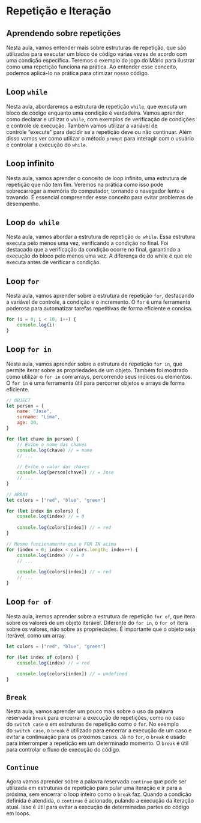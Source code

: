 # **Repetição e Iteração**

## **Aprendendo sobre repetições**

Nesta aula, vamos entender mais sobre estruturas de repetição, que são utilizadas para executar um bloco de código várias vezes de acordo com uma condição específica. Teremos o exemplo do jogo do Mário para ilustrar como uma repetição funciona na prática. Ao entender esse conceito, podemos aplicá-lo na prática para otimizar nosso código.

## **Loop `while`**

Nesta aula, abordaremos a estrutura de repetição `while`, que executa um bloco de código enquanto uma condição é verdadeira. Vamos aprender como declarar e utilizar o `while`, com exemplos de verificação de condições e controle de execução. Também vamos utilizar a variável de controle ”execute” para decidir se a repetição deve ou não continuar. Além disso vamos ver como utilizar o método `prompt` para interagir com o usuário e controlar a execução do `while`.

## **Loop infinito**

Nesta aula, vamos aprender o conceito de loop infinito, uma estrutura de repetição que não tem fim. Veremos na prática como isso pode sobrecarregar a memória do computador, tornando o navegador lento e travando. É essencial compreender esse conceito para evitar problemas de desempenho.

## **Loop `do while`**

Nesta aula, vamos abordar a estrutura de repetição `do while`. Essa estrutura executa pelo menos uma vez, verificando a condição no final. Foi destacado que a verificação da condição ocorre no final, garantindo a execução do bloco pelo menos uma vez. A diferença do do while é que ele executa antes de verificar a condição.

## **Loop `for`**

Nesta aula, vamos aprender sobre a estrutura de repetição `for`, destacando a variável de controle, a condição e o incremento.  O `for` é uma ferramenta poderosa para automatizar tarefas repetitivas de forma eficiente e concisa.

```jsx
for (i = 0; i < 10; i++) {
    console.log(i)
}
```

## **Loop `for in`**

Nesta aula, vamos aprender sobre a estrutura de repetição `for in`, que permite iterar sobre as propriedades de um objeto. Também foi mostrado como utilizar o `for in` com arrays, percorrendo seus índices ou elementos. O `for in` é uma ferramenta útil para percorrer objetos e arrays de forma eficiente.

```jsx
// OBJECT
let person = {
    name: "Jose",
    surname: "Lima",
    age: 30,
}

for (let chave in person) {
    // Exibe o nome das chaves
    console.log(chave) // = name
    // ...
    
    // Exibe o valor das chaves
    console.log(person[chave]) // = Jose
    // ...
}

// ARRAY
let colors = ["red", "blue", "green"]

for (let index in colors) {
    console.log(index) // = 0
    
    console.log(colors[index]) // = red
}

// Mesmo funcionamento que o FOR IN acima
for (index = 0; index < colors.length; index++) {
    console.log(index) // = 0
    // ...
    
    console.log(colors[index]) // = red
    // ...
}
```

## **Loop `for of`**

Nesta aula, iremos aprender sobre a estrutura de repetição `for of`, que itera sobre os valores de um objeto iterável. Diferente do `for in`, o `for of` itera sobre os valores, não sobre as propriedades. É importante que o objeto seja iterável, como um array.

```jsx
let colors = ["red", "blue", "green"]

for (let index of colors) {
    console.log(index) // = red
    
    console.log(colors[index]) // = undefined
}
```

## **`Break`**

Nesta aula, vamos aprender um pouco mais sobre o uso da palavra reservada `break` para encerrar a execução de repetições, como no caso do `switch case` e em estruturas de repetição como o `for`. No exemplo do `switch case`, o `break` é utilizado para encerrar a execução de um caso e evitar a continuação para os próximos casos. Já no `for`, o `break` é usado para interromper a repetição em um determinado momento. O `break` é útil para controlar o fluxo de execução do código.

## **`Continue`**

Agora vamos aprender sobre a palavra reservada `continue` que pode ser utilizada em estruturas de repetição para pular uma iteração e ir para a próxima, sem encerrar o loop inteiro como o `break` faz. Quando a condição definida é atendida, o `continue` é acionado, pulando a execução da iteração atual. Isso é útil para evitar a execução de determinadas partes do código em loops.